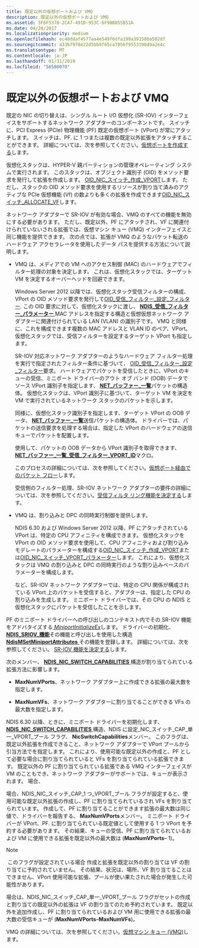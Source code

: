 ```yaml
---
title: 既定以外の仮想ポートおよび VMQ
description: 既定以外の仮想ポートおよび VMQ
ms.assetid: 5F6F5378-2CA7-491D-953C-6F98B855B51A
ms.date: 04/20/2017
ms.localizationpriority: medium
ms.openlocfilehash: ec46ddaf4577aa4e549f6dfa199a39150ba502df
ms.sourcegitcommit: a33b7978e22d5bb9f65ca7056f955319049a2e4c
ms.translationtype: MT
ms.contentlocale: ja-JP
ms.lasthandoff: 01/31/2019
ms.locfileid: "56580070"
---
```

# <a name="nondefault-virtual-ports-and-vmq"></a>既定以外の仮想ポートおよび VMQ


既定の NIC の切り替えは、シングル ルート I/O 仮想化 (SR-IOV) インターフェイスをサポートするネットワーク アダプターのコンポーネントです。 スイッチに、PCI Express (PCIe) 物理機能 (PF) 既定の仮想ポート (VPort) が常にアタッチします。 スイッチは、PF. に 1 つまたは複数の既定以外拡張をアタッチすることができます。 詳細については、次を参照してください。[仮想ポートを作成する](creating-a-virtual-port.md)します。

仮想化スタックは、HYPER-V 親パーティションの管理オペレーティング システムで実行されます。 このスタックは、オブジェクト識別子 (OID) をメソッド要求を発行して拡張を作成します。 [OID\_NIC\_スイッチ\_作成\_VPORT](https://msdn.microsoft.com/library/windows/hardware/hh451816)します。 ただし、スタックの OID メソッド要求を使用するリソースが割り当て済みのアクティブな PCIe 仮想機能 (Vf) の数よりも多くの拡張を作成できます[OID\_NIC\_スイッチ\_ALLOCATE\_VF](https://msdn.microsoft.com/library/windows/hardware/hh451814)します。

ネットワーク アダプターで SR-IOV が有効な場合、VMQ のすべての機能を無効にする必要があります。 ただし、既定以外、PF にアタッチされ、VF に関連付けられていないされる拡張では、仮想マシン キュー (VMQ) インターフェイスと同じ機能を提供できます。 次の点では、拡張が VMQ のようなパケット転送のハードウェア アクセラレータを使用したデータ パスを提供する方法について説明します。

-   VMQ は、メディアでの VM へのアクセス制御 (MAC) のハードウェアでフィルター処理の対象を決定します。 これは、仮想化スタックでは、ターゲット VM を決定するオーバーヘッドを回避できます。

    Windows Server 2012 以降では、仮想化スタック受信フィルターの構成、VPort の OID メソッド要求を発行して[OID\_受信\_フィルター\_設定\_フィルター](https://msdn.microsoft.com/library/windows/hardware/ff569795). この OID 要求に対して、仮想化スタックに渡し、 [ **NDIS\_受信\_フィルター\_パラメーター** ](https://msdn.microsoft.com/library/windows/hardware/ff567181) MAC アドレスを指定する構造と仮想仮想ネットワーク アダプターに関連付けられている LAN (VLAN) の識別子です。 VMQ と同様に、これを構成できます複数の MAC アドレスと VLAN ID のペア、VPort。 仮想化スタックでは、受信フィルターを設定するターゲット VPort も指定します。

    SR-IOV 対応ネットワーク アダプターのようなハードウェア フィルター処理を実行で指定されたフィルター条件に基づいて、 [OID\_受信\_フィルター\_設定\_フィルター](https://msdn.microsoft.com/library/windows/hardware/ff569795)要求。 ハードウェアでパケットを受信したときに、VPort のキューの受信、ミニポート ドライバーのアウト オブ バンド (OOB) データでソース VPort 識別子を指定します、 [ **NET\_バッファー\_一覧**](https://msdn.microsoft.com/library/windows/hardware/ff568388)パケットの構造体。 仮想化スタックは、VPort 識別子に基づいて、ターゲット VM を決定を VM で実行されているネットワーク スタックのパケットを示します。

    同様に、仮想化スタック識別子を指定します、ターゲット VPort の OOB データ、 [ **NET\_バッファー\_一覧**](https://msdn.microsoft.com/library/windows/hardware/ff568388)送信パケットの構造体。 ドライバーでは、パケットの送信要求を処理する場合は、指定した VPort のハードウェアの送信キューでパケットを配置します。

    使用して、パケットの OOB データから VPort 識別子を取得できます、 [ **NET\_バッファー\_一覧\_受信\_フィルター\_VPORT\_ID**](https://msdn.microsoft.com/library/windows/hardware/hh439946)マクロ。

    このプロセスの詳細については、次を参照してください。[仮想ポート経由でのパケット フロー](packet-flow-over-a-virtual-port.md)します。

    受信側のフィルター処理、SR-IOV ネットワーク アダプターの要件の詳細については、次を参照してください。[受信フィルタ リング機能を決定する](determining-receive-filtering-capabilities.md)します。

-   VMQ は、割り込みと DPC の同時実行制御を提供します。

    NDIS 6.30 および Windows Server 2012 以降、PF にアタッチされている VPort は、特定の CPU アフィニティを構成できます。 仮想化スタックを VPort の OID メソッド要求を使用して、CPU アフィニティおよび割り込みモデレートのパラメーターを構成する[OID\_NIC\_スイッチ\_作成\_VPORT](https://msdn.microsoft.com/library/windows/hardware/hh451816)または[OID\_NIC\_スイッチ\_VPORT\_パラメーター](https://msdn.microsoft.com/library/windows/hardware/hh451825)します。 これにより、仮想化スタックは VMQ の割り込みと DPC の同時実行のような割り込みベースのパラメーターを構成します。

    など、SR-IOV ネットワーク アダプターでは、特定の CPU 関係が構成されている VPort 上のパケットを受信すると、アダプターは、指定した CPU の割り込みを生成します。 ミニポート ドライバーでは、その CPU の NDIS と仮想化スタックにパケットを受信したことを示します。

PF のミニポート ドライバーへの呼び出しのコンテキスト内でその SR-IOV 機能をアドバタイズする[ *MiniportInitializeEx*](https://msdn.microsoft.com/library/windows/hardware/ff559389)します。 ドライバーの初期化、 [ **NDIS\_SRIOV\_機能**](https://msdn.microsoft.com/library/windows/hardware/hh451677)その機能と呼び出しを使用した構造[ **NdisMSetMiniportAttributes** ](https://msdn.microsoft.com/library/windows/hardware/ff563672)その機能を登録します。 詳細については、次を参照してください。 [SR-IOV 機能を決定する](determining-sr-iov-capabilities.md)します。

次のメンバー、 [ **NDIS_NIC_SWITCH_CAPABILITIES** ](https://docs.microsoft.com/windows-hardware/drivers/ddi/content/ntddndis/ns-ntddndis-_ndis_nic_switch_capabilities)構造が割り当てられている拡張方法に影響します。

-   **MaxNumVPorts**、ネットワーク アダプター上に作成できる拡張の最大数を指定します。

-   **MaxNumVFs**、ネットワーク アダプターに割り当てることができる VFs の最大数を指定します。

NDIS 6.30 以降、ときに、ミニポート ドライバーを初期化します、 [ **NDIS_NIC_SWITCH_CAPABILITIES** ](https://docs.microsoft.com/windows-hardware/drivers/ddi/content/ntddndis/ns-ntddndis-_ndis_nic_switch_capabilities)構造、NDIS に設定\_NIC\_スイッチ\_CAP\_単一\_VPORT\_プール フラグ、 **NicSwitchCapabilities**メンバー。 このフラグは、既定以外拡張を作成できること、ネットワーク アダプターで VPort プールから引当方法でを指定します。 これにより、使用可能な既定以外の作成と、PF として必要な場合に割り当てられていると VFs を割り当てられている拡張できます。 既定以外の PF に割り当てられている拡張である VMQ インターフェイスが VM のこともでき、ネットワーク アダプターがサポートでは、キューが表示されます。 場合、

場合、NDIS\_NIC\_スイッチ\_CAP\_1 つ\_VPORT\_プール フラグが設定すると、使用可能な既定以外拡張の作成し、PF に割り当てられているされ VFs を割り当てられています。 作成して、PF に割り当てることができます拡張の最大数は同じ値で、ドライバーを報告する、 **MaxNumVPorts**メンバー。 ミニポート ドライバーが VPort、PF. に割り当てられている既定値として使用する 1 つ VPort を予約する必要があります。 その結果、キューの受信、PF に割り当てられているおよび VM に使用できる拡張を既定以外の最大数は (**MaxNumVPorts**– 1)。

> [!NOTE]
> このフラグが設定されている場合 作成と拡張を既定以外の割り当ては VF の割り当てに予約されていません。 その結果、状況は、場所、VF 割り当てることはできません、VPort 使用可能な拡張、プールが使い果たされた場合が発生した可能性があります。 

場合は、NDIS\_NIC\_スイッチ\_CAP\_単一\_VPORT\_プール フラグがセットの作成と割り当ての既定以外の拡張は VF の割り当てのため予約されています。 既定以外を追加作成し、PF に割り当てられているおよび VM 用に使用できる拡張の最大数の受信キューが (**MaxNumVPorts**–**MaxNumVFs**)。

VMQ の詳細については、次を参照してください。[仮想マシン キュー (VMQ)](virtual-machine-queue--vmq-.md)します。
